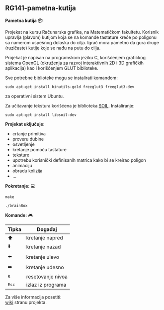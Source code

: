 ## RG141-pametna-kutija

**Pametna kutija :package:**

Projekat na kursu Računarska grafika, na Matematičkom fakultetu. 
Korisnik upravlja (plavom) kutijom koja se na komande tastature kreće po poligonu sa namerom uspešnog dolaska do cilja. Igrač mora pametno da gura druge (ruzičaste) kutije koje se nađu na putu do cilja.

Projekat je napisan na programskom jeziku C, korišćenjem grafičkog sistema OpenGL (okruženja za razvoj interaktivnih 2D i 3D grafičkih aplikacija) kao i korišćenjem GLUT biblioteke.

Sve potrebne biblioteke mogu se instalirati komandom: 
```
sudo apt-get install binutils-gold freeglut3 freeglut3-dev
```
za operativni sistem Ubuntu.

Za učitavanje tekstura korišćena je biblioteka [SOIL](http://www.lonesock.net/soil.html). Instaliranje:
```
sudo apt-get install libsoil-dev
```

**Projekat uključuje:** 
   - crtanje primitiva
   - proveru dubine
   - osvetljenje
   - kretanje pomoću tastature
   - teksture
   - upotrebu korisnički definisanih matrica kako bi se kreirao poligon
   - animaciju
   - obradu kolizija
   - …

**Pokretanje:** :computer:
```
make
```
```
./brainBox
```


**Komande:** :video_game:

   | Tipka | Događaj |
   | ------ | ------ |
   | :arrow_up: | kretanje napred |
   | :arrow_down: | kretanje nazad |
   | :arrow_left: | kretanje ulevo |
   | :arrow_right: | kretanje udesno |
   | <kbd>R</kbd> | resetovanje nivoa |
   | <kbd>Esc</kbd> | izlaz iz programa |


Za više informacija posetiti: <br/>
[wiki](https://github.com/MATF-RG18/RG141-pametna-kutija/wiki) stranu projekta.
